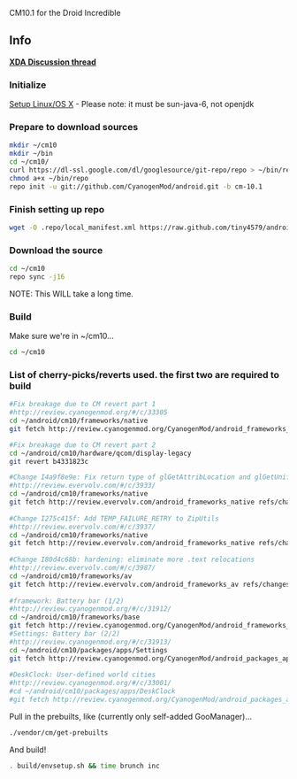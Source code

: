 CM10.1 for the Droid Incredible

## Info
[**XDA Discussion thread**](http://forum.xda-developers.com/showthread.php?t=1882918)

### Initialize
[Setup Linux/OS X](http://source.android.com/source/initializing.html) - Please note: it must be sun-java-6, not openjdk

### Prepare to download sources
```bash
mkdir ~/cm10
mkdir ~/bin
cd ~/cm10/
curl https://dl-ssl.google.com/dl/googlesource/git-repo/repo > ~/bin/repo
chmod a+x ~/bin/repo
repo init -u git://github.com/CyanogenMod/android.git -b cm-10.1
```

### Finish setting up repo
```bash
wget -O .repo/local_manifest.xml https://raw.github.com/tiny4579/android_device_htc_inc/cm-10.1/Manifest/local_manifest.xml
```

### Download the source
```bash
cd ~/cm10
repo sync -j16
```
NOTE: This WILL take a long time.

### Build
Make sure we're in ~/cm10...
```bash
cd ~/cm10
```

### List of cherry-picks/reverts used. the first two are required to build
```bash
#Fix breakage due to CM revert part 1
#http://review.cyanogenmod.org/#/c/33305
cd ~/android/cm10/frameworks/native
git fetch http://review.cyanogenmod.org/CyanogenMod/android_frameworks_native refs/changes/05/33305/1 && git cherry-pick FETCH_HEAD

#Fix breakage due to CM revert part 2
cd ~/android/cm10/hardware/qcom/display-legacy
git revert b4331823c

#Change I4a9f8e9e: Fix return type of glGetAttribLocation and glGetUniformLocation
#http://review.evervolv.com/#/c/3933/
cd ~/android/cm10/frameworks/native
git fetch http://review.evervolv.com/android_frameworks_native refs/changes/33/3933/1 && git cherry-pick FETCH_HEAD
 
#Change I275c415f: Add TEMP_FAILURE_RETRY to ZipUtils
#http://review.evervolv.com/#/c/3937/
cd ~/android/cm10/frameworks/native
git fetch http://review.evervolv.com/android_frameworks_native refs/changes/37/3937/2 && git cherry-pick FETCH_HEAD
 
#Change I80d4c68b: hardening: eliminate more .text relocations
#http://review.evervolv.com/#/c/3987/
cd ~/android/cm10/frameworks/av
git fetch http://review.evervolv.com/android_frameworks_av refs/changes/87/3987/2 && git cherry-pick FETCH_HEAD
 
#framework: Battery bar (1/2)
#http://review.cyanogenmod.org/#/c/31912/
cd ~/android/cm10/frameworks/base
git fetch http://review.cyanogenmod.org/CyanogenMod/android_frameworks_base refs/changes/12/31912/3 && git cherry-pick FETCH_HEAD
#Settings: Battery bar (2/2)
#http://review.cyanogenmod.org/#/c/31913/
cd ~/android/cm10/packages/apps/Settings
git fetch http://review.cyanogenmod.org/CyanogenMod/android_packages_apps_Settings refs/changes/13/31913/3 && git cherry-pick FETCH_HEAD
  
#DeskClock: User-defined world cities
#http://review.cyanogenmod.org/#/c/33001/
#cd ~/android/cm10/packages/apps/DeskClock
#git fetch http://review.cyanogenmod.org/CyanogenMod/android_packages_apps_DeskClock refs/changes/01/33001/5 && git cherry-pick FETCH_HEAD
```

Pull in the prebuilts, like (currently only self-added GooManager)...
```bash
./vendor/cm/get-prebuilts
```
And build!
```bash
. build/envsetup.sh && time brunch inc
```

